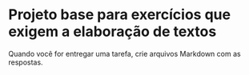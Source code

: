 # Projeto base para exercícios que exigem a elaboração de textos

Quando você for entregar uma tarefa, crie arquivos Markdown com as respostas.

